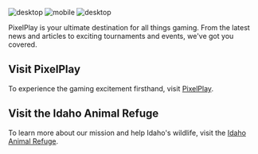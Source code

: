![desktop](https://github.com/uralrdybread/layoutAndNav/assets/48900828/fe79a786-2d49-4fe0-ba7e-c55425997395)
![mobile](https://github.com/uralrdybread/layoutAndNav/assets/48900828/3367c6ad-9b81-4401-af12-b28735e18213)
![desktop](https://github.com/uralrdybread/layoutAndNav/assets/48900828/4ad965c5-8608-4db9-a597-03fc5949c0b2)

PixelPlay is your ultimate destination for all things gaming. From the latest news and articles to exciting tournaments and events, we've got you covered.

## Visit PixelPlay

To experience the gaming excitement firsthand, visit [PixelPlay](https://pixelplay-8f4b8.web.app/).

## Visit the Idaho Animal Refuge

To learn more about our mission and help Idaho's wildlife, visit the [Idaho Animal Refuge](https://idahoanimalrefuge.web.app/).
